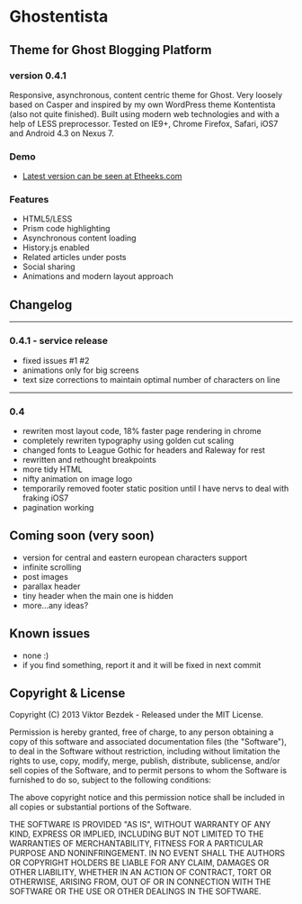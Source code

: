 # Ghostentista
## Theme for Ghost Blogging Platform
### version 0.4.1

Responsive, asynchronous, content centric theme for Ghost. Very loosely based on Casper and inspired by my own WordPress theme Kontentista (also not quite finished). Built using modern web technologies and with a help of LESS preprocessor. Tested on IE9+, Chrome Firefox, Safari, iOS7 and Android 4.3 on Nexus 7.

### Demo
- [Latest version can be seen at Etheeks.com](http://www.etheeks.com)

### Features
- HTML5/LESS
- Prism code highlighting
- Asynchronous content loading
- History.js enabled
- Related articles under posts
- Social sharing
- Animations and modern layout approach

## Changelog
------------------------------
### 0.4.1 - service release
- fixed issues #1 #2
- animations only for big screens
- text size corrections to maintain optimal number of characters on line
------------------------------
### 0.4
- rewriten most layout code, 18% faster page rendering in chrome
- completely rewriten typography using golden cut scaling
- changed fonts to League Gothic for headers and Raleway for rest
- rewritten and rethought breakpoints
- more tidy HTML
- nifty animation on image logo
- temporarily removed footer static position until I have nervs to deal with fraking iOS7
- pagination working

## Coming soon (very soon)
- version for central and eastern european characters support
- infinite scrolling
- post images
- parallax header
- tiny header when the main one is hidden
- more...any ideas?

## Known issues
- none :)
- if you find something, report it and it will be fixed in next commit


## Copyright & License

Copyright (C) 2013 Viktor Bezdek - Released under the MIT License.

Permission is hereby granted, free of charge, to any person obtaining a copy of this software and associated documentation files (the "Software"), to deal in the Software without restriction, including without limitation the rights to use, copy, modify, merge, publish, distribute, sublicense, and/or sell copies of the Software, and to permit persons to whom the Software is furnished to do so, subject to the following conditions:

The above copyright notice and this permission notice shall be included in all copies or substantial portions of the Software.

THE SOFTWARE IS PROVIDED "AS IS", WITHOUT WARRANTY OF ANY KIND, EXPRESS OR IMPLIED, INCLUDING BUT NOT LIMITED TO THE WARRANTIES OF MERCHANTABILITY, FITNESS FOR A PARTICULAR PURPOSE AND
NONINFRINGEMENT. IN NO EVENT SHALL THE AUTHORS OR COPYRIGHT HOLDERS BE LIABLE FOR ANY CLAIM, DAMAGES OR OTHER LIABILITY, WHETHER IN AN ACTION OF CONTRACT, TORT OR OTHERWISE, ARISING FROM, OUT OF OR IN CONNECTION WITH THE SOFTWARE OR THE USE OR OTHER DEALINGS IN THE SOFTWARE.
